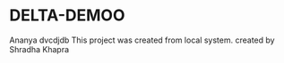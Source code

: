 # DELTA-DEMOO
Ananya 
dvcdjdb 
This project was created from local system.
created by Shradha Khapra


